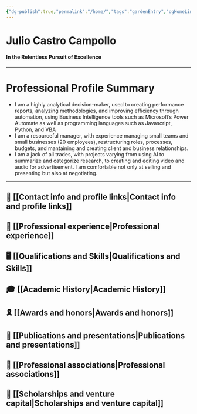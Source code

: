 ```yaml
---
{"dg-publish":true,"permalink":"/home/","tags":"gardenEntry","dgHomeLink":true,"dgPassFrontmatter":false}
---
```



# Julio Castro Campollo
#### **In the Relentless Pursuit of Excellence**

---
# Professional Profile Summary
- I am a highly analytical decision-maker, used to creating performance reports, analyzing methodologies, and improving efficiency through automation, using Business Intelligence tools such as Microsoft’s Power Automate as well as programming languages such as Javascript, Python, and VBA
- I am a resourceful manager, with experience managing small teams and small businesses (20 employees), restructuring roles, processes, budgets, and mantaining and creating client and business relationships.
- I am a jack of all trades, with projects varying from using AI to summarize and categorize research, to creating and editing video and audio for advertisement. I am comfortable not only at selling and presenting but also at negotiating. 
---

## 📖 [[Contact info and profile links|Contact info and profile links]]
## 💼 [[Professional experience|Professional experience]]
## 🖥️ [[Qualifications and Skills|Qualifications and Skills]]
## 🎓 [[Academic History|Academic History]]
## 🎗️ [[Awards and honors|Awards and honors]]
## 📑 [[Publications and presentations|Publications and presentations]]
## 🥂 [[Professional associations|Professional associations]]
## 🏦 [[Scholarships and venture capital|Scholarships and venture capital]]


